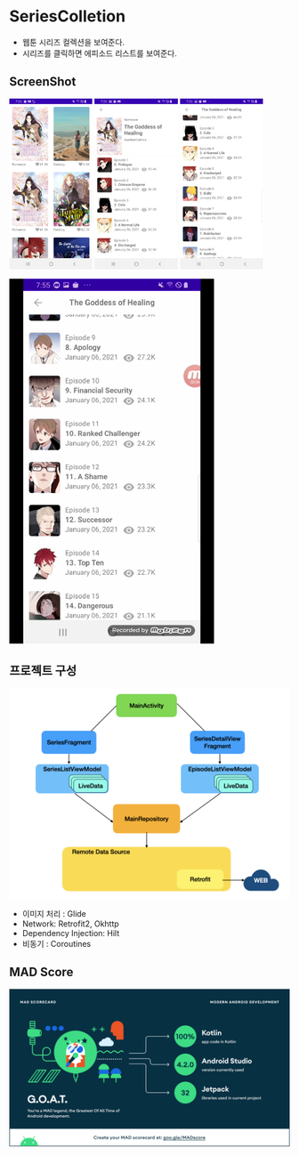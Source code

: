 # SeriesColletion

- 웹툰 시리즈 컬렉션을 보여준다. 
- 시리즈를 클릭하면 에피소드 리스트를 보여준다. 



## ScreenShot

<img src="images/screenshot1.jpg" style="zoom:30%;" />

<img src="images/screenshot2.jpg" alt="screenshot2" style="zoom:30%;" />

<img src="images/screenshot3.jpg" alt="screenshot3" style="zoom:30%;" />

![](images/header.gif)

## 프로젝트 구성 

![](images/structure.jpeg)

- 이미지 처리 : Glide
- Network: Retrofit2, Okhttp 
- Dependency Injection: Hilt
- 비동기 : Coroutines 



## MAD Score

![](images/summary.png)
